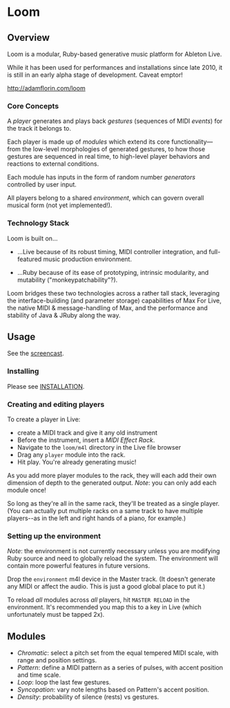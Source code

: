 # Loom

## Overview

Loom is a modular, Ruby-based generative music platform for Ableton Live.

While it has been used for performances and installations since late 2010, it is still in an early alpha stage of development. Caveat emptor!

http://adamflorin.com/loom

### Core Concepts

A *player* generates and plays back *gestures* (sequences of MIDI *events*) for the track it belongs to.

Each player is made up of *modules* which extend its core functionality—from the low-level morphologies of generated gestures, to how those gestures are sequenced in real time, to high-level player behaviors and reactions to external conditions.

Each module has inputs in the form of random number *generators* controlled by user input.

All players belong to a shared *environment*, which can govern overall musical form (not yet implemented!).

### Technology Stack

Loom is built on...

* ...Live because of its robust timing, MIDI controller integration, and full-featured music production environment.

* ...Ruby because of its ease of prototyping, intrinsic modularity, and mutability ("monkeypatchability"?).

Loom bridges these two technologies across a rather tall stack, leveraging the interface-building (and parameter storage) capabilities of Max For Live, the native MIDI & message-handling of Max, and the performance and stability of Java & JRuby along the way.

## Usage

See the [screencast](http://vimeo.com/31945050).

### Installing

Please see [INSTALLATION](loom/blob/master/INSTALLATION.md).

### Creating and editing players

To create a player in Live:

* create a MIDI track and give it any old instrument
* Before the instrument, insert a *MIDI Effect Rack*.
* Navigate to the `loom/m4l` directory in the Live file browser
* Drag any `player` module into the rack.
* Hit play. You're already generating music!

As you add more player modules to the rack, they will each add their own dimension of depth to the generated output. *Note*: you can only add each module once!

So long as they're all in the same rack, they'll be treated as a single player. (You can actually put multiple racks on a same track to have multiple players--as in the left and right hands of a piano, for example.)

### Setting up the environment

*Note*: the environment is not currently necessary unless you are modifying Ruby source and need to globally reload the system. The environment will contain more powerful features in future versions.

Drop the `environment` m4l device in the Master track. (It doesn't generate any MIDI or affect the audio. This is just a good global place to put it.)

To reload _all_ modules across _all_ players, hit `MASTER RELOAD` in the environment. It's recommended you map this to a key in Live (which unfortunately must be tapped 2x).


## Modules

* *Chromatic*: select a pitch set from the equal tempered MIDI scale, with range and position settings.
* *Pattern*: define a MIDI pattern as a series of pulses, with accent position and time scale.
* *Loop*: loop the last few gestures.
* *Syncopation*: vary note lengths based on Pattern's accent position.
* *Density*: probability of silence (rests) vs gestures.
